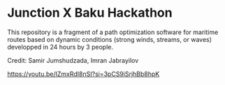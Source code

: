# Junction X Baku Hackathon

This repository is a fragment of a path optimization software for maritime routes based on dynamic conditions (strong winds, streams, or waves) developped in 24 hours by 3 people.

Credit: Samir Jumshudzada, Imran Jabrayilov

https://youtu.be/IZmxRdI8nSI?si=3pCS9iSrjhBb8hpK
